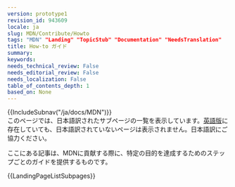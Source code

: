 ```yaml
---
version: prototype1
revision_id: 943609
locale: ja
slug: MDN/Contribute/Howto
tags: "MDN" "Landing" "TopicStub" "Documentation" "NeedsTranslation"
title: How-to ガイド
summary: 
keywords: 
needs_technical_review: False
needs_editorial_review: False
needs_localization: False
table_of_contents_depth: 1
based_on: None
---
```

<div>{{IncludeSubnav("/ja/docs/MDN")}}</div>

<div class="note">このページでは、日本語訳されたサブページの一覧を表示しています。<a href="/en-US/docs/MDN/Contribute/Howto">英語版</a>に存在していても、日本語訳されていないページは表示されません。日本語訳にご協力ください。</div>

<p>ここにある記事は、MDNに貢献する際に、特定の目的を達成するためのステップごとのガイドを提供するものです。</p>

<p>{{LandingPageListSubpages}}</p>


